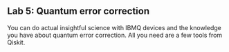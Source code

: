 ## Lab 5: Quantum error correction
You can do actual insightful science with IBMQ devices and the knowledge you have about quantum error correction. All you need are a few tools from Qiskit.